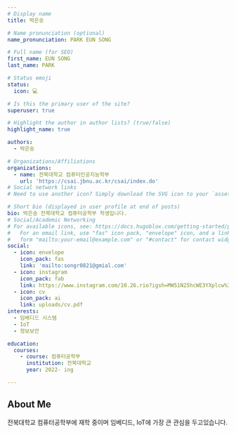 ```yaml
---
# Display name
title: 박은송 

# Name pronunciation (optional)
name_pronunciation: PARK EUN SONG

# Full name (for SEO)
first_name: EUN SONG
last_name: PARK

# Status emoji
status:
  icon: 💻

# Is this the primary user of the site?
superuser: true

# Highlight the author in author lists? (true/false)
highlight_name: true

authors:
  - 박은송

# Organizations/Affiliations
organizations:
  - name: 전북대학교 컴퓨터인공지능학부
    url: 'https://csai.jbnu.ac.kr/csai/index.do'
# Social network links
# Need to use another icon? Simply download the SVG icon to your `assets/media/icons/` folder.

# Short bio (displayed in user profile at end of posts)
bio: 박은송 전북대학교 컴퓨터공학부 학생입니다. 
# Social/Academic Networking
# For available icons, see: https://docs.hugoblox.com/getting-started/page-builder/#icons
#   For an email link, use "fas" icon pack, "envelope" icon, and a link in the
#   form "mailto:your-email@example.com" or "#contact" for contact widget.
social:
  - icon: envelope
    icon_pack: fas
    link: 'mailto:songr0821@gmial.com'
  - icon: instagram
    icon_pack: fab
    link: https://www.instagram.com/10.26.rio?igsh=MW51N25hcWE3YXplcw%3D%3D&utm_source=qr
  - icon: cv
    icon_pack: ai
    link: uploads/cv.pdf
interests: 
  - 임베디드 시스템 
  - IoT
  - 정보보안

education:
  courses:
    - course: 컴퓨터공학부
      institution: 전북대학교
      year: 2022- ing

---
```


## About Me

전북대학교 컴퓨터공학부에 재학 중이며 임베디드, IoT에 가장 큰 관심을 두고있습니다.